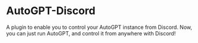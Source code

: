 # AutoGPT-Discord
A plugin to enable you to control your AutoGPT instance from Discord. Now, you can just run AutoGPT, and control it from anywhere with Discord!

